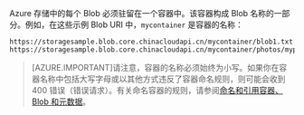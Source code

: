 Azure 存储中的每个 Blob 必须驻留在一个容器中。该容器构成 Blob 名称的一部分。例如，在这些示例 Blob URI 中，`mycontainer` 是容器的名称：

	https://storagesample.blob.core.chinacloudapi.cn/mycontainer/blob1.txt
	https://storagesample.blob.core.chinacloudapi.cn/mycontainer/photos/myphoto.jpg
 
> [AZURE.IMPORTANT]请注意，容器的名称必须始终为小写。如果你在容器名称中包括大写字母或以其他方式违反了容器命名规则，则可能会收到 400 错误（错误请求）。有关命名容器的规则，请参阅[命名和引用容器、Blob 和元数据](https://msdn.microsoft.com/zh-cn/library/azure/dd135715.aspx)。

<!---HONumber=60-->